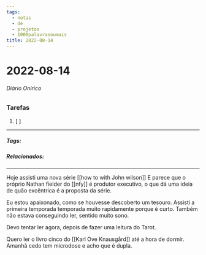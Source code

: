 ```yaml
---
tags:
  - notas
  - de
  - projetos
  - 1000palavrasoumais
title: 2022-08-14  
---
```

# 2022-08-14  
###### Diário Onírico
>


### Tarefas
1. [ ]  

---

##### Tags:

##### Relacionados: 

---


Hoje assisti uma nova série [[how to with John wilson]]
E parece que o próprio Nathan fielder do [[nfy]] é produtor executivo, o que dá uma ideia de quão excêntrica é a proposta da série.

Eu estou apaixonado, como se houvesse descoberto um tesouro. Assisti a primeira temporada temporada muito rapidamente porque é curto. Também não estava conseguindo ler, sentido muito sono.

Devo tentar ler agora, depois de fazer uma leitura do Tarot.

Quero ler o livro cinco do [[Karl Ove Knausgård]] até a hora de dormir.
Amanhã cedo tem microdose e acho que é dupla.